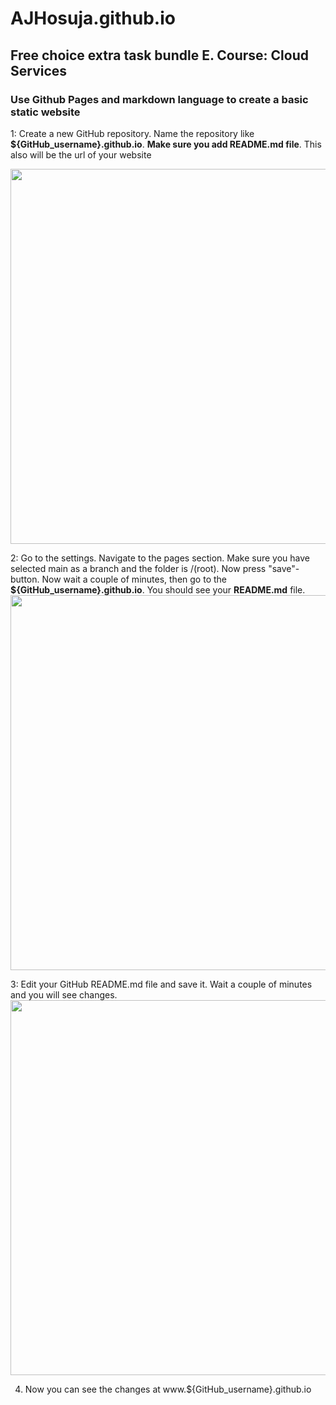 # AJHosuja.github.io

## Free choice extra task bundle E. Course: Cloud Services

### Use Github Pages and markdown language to create a basic static website

1: Create a new GitHub repository. Name the repository like **${GitHub_username}.github.io**. **Make sure you add README.md file**. This also will be the url of your website


<img src="https://user-images.githubusercontent.com/93617192/193445625-a11fcd07-3cf9-4cdd-b844-f7744ab7ae7f.png" width="600">

2: Go to the settings. Navigate to the pages section. Make sure you have selected main as a branch and the folder is /(root). Now press "save"-button. Now wait a couple of minutes, then go to the **${GitHub_username}.github.io**. You should see your **README.md** file.
<img src="https://user-images.githubusercontent.com/93617192/193445999-b0ba77c7-01af-49c8-b694-803ee4627c55.png" width="600">

3: Edit your GitHub README.md file and save it. Wait a couple of minutes and you will see changes.
<img src="https://user-images.githubusercontent.com/93617192/193446313-bb066760-b51b-4494-a6d4-59daea62b0a6.png" width="600">

4. Now you can see the changes at www.${GitHub_username}.github.io

